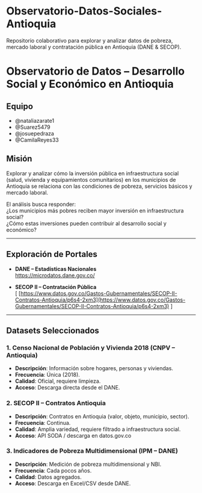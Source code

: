 # Observatorio-Datos-Sociales-Antioquia
Repositorio colaborativo para explorar y analizar datos de pobreza, mercado laboral y contratación pública en Antioquia (DANE &amp; SECOP).

# Observatorio de Datos – Desarrollo Social y Económico en Antioquia

##  Equipo
- @nataliazarate1
- @Suarez5479
- @josuepedraza
- @CamilaReyes33

##  Misión
Explorar y analizar cómo la inversión pública en infraestructura social (salud, vivienda y equipamientos comunitarios) en los municipios de Antioquia se relaciona con las condiciones de pobreza, servicios básicos y mercado laboral.

El análisis busca responder:  
 ¿Los municipios más pobres reciben mayor inversión en infraestructura social?  
 ¿Cómo estas inversiones pueden contribuir al desarrollo social y económico?  

---

## Exploración de Portales
- **DANE – Estadísticas Nacionales**  
  https://microdatos.dane.gov.co/  

- **SECOP II – Contratación Pública**  
[  [https://www.datos.gov.co/Gastos-Gubernamentales/SECOP-II-Contratos-Antioquia/p6s4-2xm3](https://www.datos.gov.co/Gastos-Gubernamentales/SECOP-II-Contratos-Antioquia/p6s4-2xm3)
]
---

##  Datasets Seleccionados

### 1. Censo Nacional de Población y Vivienda 2018 (CNPV – Antioquia)
- **Descripción**: Información sobre hogares, personas y viviendas.  
- **Frecuencia**: Única (2018).  
- **Calidad**: Oficial, requiere limpieza.  
- **Acceso**: Descarga directa desde el DANE.  

### 2. SECOP II – Contratos Antioquia
- **Descripción**: Contratos en Antioquia (valor, objeto, municipio, sector).  
- **Frecuencia**: Continua.  
- **Calidad**: Amplia variedad, requiere filtrado a infraestructura social.  
- **Acceso**: API SODA / descarga en datos.gov.co  

### 3. Indicadores de Pobreza Multidimensional (IPM – DANE)
- **Descripción**: Medición de pobreza multidimensional y NBI.  
- **Frecuencia**: Cada pocos años.  
- **Calidad**: Datos agregados.  
- **Acceso**: Descarga en Excel/CSV desde DANE.  

